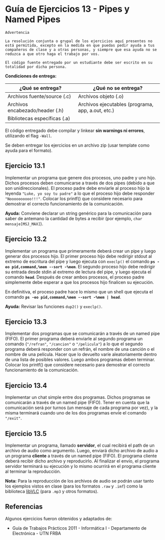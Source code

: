 # Guía de Ejercicios 13 - Pipes y Named Pipes

```
Advertencia

La resolución conjunta o grupal de los ejercicios aquí presentes no está permitida, excepto en la medida en que puedas pedir ayuda a tus compañeros de clase y a otras personas, y siempre que esa ayuda no se reduzca a que otro haga el trabajo por vos.

El código fuente entregado por un estudiante debe ser escrito en su totalidad por dicha persona.
```

**Condiciones de entrega:**

| **¿Qué se entrega?**            | **¿Qué no se entrega?**                           |
| ----                            |   ----                                            |
| Archivos fuente/source (.c)     | Archivos objeto (.o)                              |
| Archivos encabezado/header (.h) | Archivos ejecutables (programa, app, a.out, etc.) |
| Bibliotecas específicas (.a)    |                                                   |

El código entregado debe compilar y linkear **sin warnings ni errores**, utilizando el flag `-Wall`.

Se deben entregar los ejercicios en un archivo zip (usar template como ayuda para el formato).

## Ejercicio 13.1
Implementar un programa que genere dos procesos, uno padre y uno hijo. Dichos procesos deben comunicarse a través de dos pipes (debido a que son unidireccionales). El proceso padre debe enviarle al proceso hijo la leyenda `"Luke, yo soy tu padre"` a lo que el proceso hijo debe responder `"Noooooooooo!!!"`. Colocar los printf() que considere necesario para demostrar el correcto funcionamiento de la comunicación. 

**Ayuda:** Conviene declarar un string genérico para la comunicación para saber de antemano la cantidad de bytes a recibir (por ejemplo, `char mensaje[MSJ_MAX]`).

## Ejercicio 13.2
Implementar un programa que primeramente deberá crear un pipe y luego generar dos procesos hijo. El primer proceso hijo debe redirigir stdout al extremo de escritura del pipe y luego ejecuta con `execlp()` el comando **`ps -eo pid,command,%mem --sort -%mem`**. El segundo proceso hijo debe redirigir su entrada desde stdin al extremo de lectura del pipe, y luego ejecuta el comando **`head`**. Después de crear ambos procesos, el proceso padre simplemente debe esperar a que los procesos hijo finalicen su ejecución.

En definitiva, el proceso padre hace lo mismo que un shell que ejecuta el comando **`ps -eo pid,command,%mem --sort -%mem | head`**.

**Ayuda:** Revisar las funciones `dup2()` y `execlp()`.

## Ejercicio 13.3
Implementar dos programas que se comunicarán a través de un named pipe (FIFO). El primer programa deberá enviarle al segundo programa un comando (`"/refran"`, `"/cancion"` o `"/pelicula"`) a lo que el segundo programa deberá responder con un refrán, el nombre de una canción o el nombre de una película. Hacer que lo devuelto varíe aleatoriamente dentro de una lista de posibles valores. Luego ambos programas deben terminar. Colocar los printf() que considere necesario para demostrar el correcto funcionamiento de la comunicación. 

## Ejercicio 13.4
Implementar un chat simple entre dos programas. Dichos programas se comunicarán a través de un named pipe (FIFO). Tener en cuenta que la comunicación será por turnos (un mensaje de cada programa por vez), y la misma terminará cuando uno de los dos programas envíe el comando `"/exit"`.

## Ejercicio 13.5
Implementar un programa, llamado **servidor**, el cual recibirá el path de un archivo de audio como argumento. Luego, enviará dicho archivo de audio a un programa **cliente** a  través de un named pipe (FIFO). El programa cliente deberá recibir dicho archivo y reproducirlo. Al finalizar el envío, el programa servidor terminará su ejecución y lo mismo ocurrirá en el programa cliente al terminar la reproducción.

**Nota:** Para la reproducción de los archivos de audio se podrán usar tanto los ejemplos vistos en clase (para los formatos `.raw` y `.imf`) como la biblioteca [libVLC](https://www.videolan.org/vlc/libvlc.html) (para `.mp3` y otros formatos).

## Referencias
Algunos ejercicios fueron obtenidos y adaptados de:
- Guía de Trabajos Prácticos 2011 - Informática I - Departamento de Electrónica - UTN FRBA
